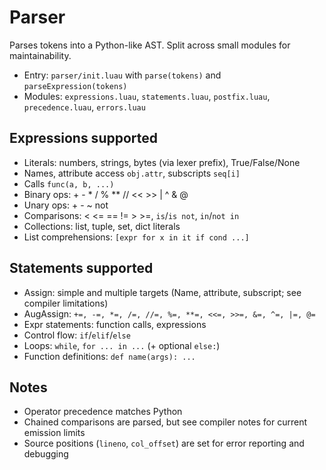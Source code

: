# Parser

Parses tokens into a Python-like AST. Split across small modules for maintainability.

- Entry: `parser/init.luau` with `parse(tokens)` and `parseExpression(tokens)`
- Modules: `expressions.luau`, `statements.luau`, `postfix.luau`, `precedence.luau`, `errors.luau`

## Expressions supported

- Literals: numbers, strings, bytes (via lexer prefix), True/False/None
- Names, attribute access `obj.attr`, subscripts `seq[i]`
- Calls `func(a, b, ...)`
- Binary ops: + - * / % ** // << >> | ^ & @
- Unary ops: + - ~ not
- Comparisons: < <= == != > >=, `is`/`is not`, `in`/`not in`
- Collections: list, tuple, set, dict literals
- List comprehensions: `[expr for x in it if cond ...]`

## Statements supported

- Assign: simple and multiple targets (Name, attribute, subscript; see compiler limitations)
- AugAssign: `+=, -=, *=, /=, //=, %=, **=, <<=, >>=, &=, ^=, |=, @=`
- Expr statements: function calls, expressions
- Control flow: `if`/`elif`/`else`
- Loops: `while`, `for ... in ...` (+ optional `else:`)
- Function definitions: `def name(args): ...`

## Notes

- Operator precedence matches Python
- Chained comparisons are parsed, but see compiler notes for current emission limits
- Source positions (`lineno`, `col_offset`) are set for error reporting and debugging
